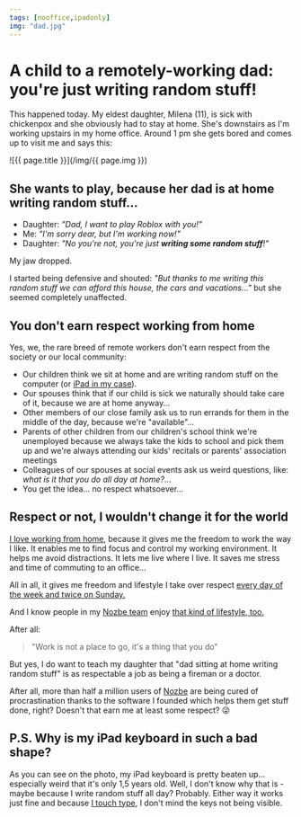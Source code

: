 ```yaml
---
tags: [nooffice,ipadonly]
img: "dad.jpg"
---
```


# A child to a remotely-working dad: you're just writing random stuff!

This happened today. My eldest daughter, Milena (11), is sick with chickenpox and she obviously had to stay at home. She's downstairs as I'm working upstairs in my home office. Around 1 pm she gets bored and comes up to visit me and says this:

<!--More-->

![{{ page.title }}](/img/{{ page.img }})



## She wants to play, because her dad is at home writing random stuff...

- Daughter: *"Dad, I want to play Roblox with you!"*
- Me: *"I'm sorry dear, but I'm working now!"*
- Daughter: *"No you're not, you're just **writing some random stuff**!"*

My jaw dropped.

I started being defensive and shouted: *"But thanks to me writing this random stuff we can afford this house, the cars and vacations..."* but she seemed completely unaffected.

## You don't earn respect working from home

Yes, we, the rare breed of remote workers don't earn respect from the society or our local community:

- Our children think we sit at home and are writing random stuff on the computer (or [iPad in my case](/ipadonly)).
- Our spouses think that if our child is sick we naturally should take care of it, because we are at home anyway...
- Other members of our close family ask us to run errands for them in the middle of the day, because we're "available"...
- Parents of other children from our children's school think we're unemployed because we always take the kids to school and pick them up and we're always attending our kids' recitals or parents' association meetings
- Colleagues of our spouses at social events ask us weird questions, like: *what is it that you do all day at home?*...
- You get the idea... no respect whatsoever...

## Respect or not, I wouldn't change it for the world

[I love working from home](https://sliwinski.com/5-loves), because it gives me the freedom to work the way I like. It enables me to find focus and control my working environment. It helps me avoid distractions. It lets me live where I live. It saves me stress and time of commuting to an office...

All in all, it gives me freedom and lifestyle I take over respect [every day of the week and twice on Sunday.](http://www.moviequotedb.com/movies/few-good-men-a/ratings.html)

And I know people in my [Nozbe team](https://nozbe.com/about) enjoy [that kind of lifestyle, too.](https://sliwinski.com/teleworking)

After all:

> "Work is not a place to go, it's a thing that you do"

But yes, I do want to teach my daughter that "dad sitting at home writing random stuff" is as respectable a job as being a fireman or a doctor.

After all, more than half a million users of [Nozbe][n] are being cured of procrastination thanks to the software I founded which helps them get stuff done, right? Doesn't that earn me at least some respect? 😜

## P.S. Why is my iPad keyboard in such a bad shape?

As you can see on the photo, my iPad keyboard is pretty beaten up... especially weird that it's only 1,5 years old. Well, I don't know why that is - maybe because I write random stuff all day? Probably. Either way it works just fine and because [I touch type](https://sliwinski.com/touch-typing-is-important-productive-show-38/), I don't mind the keys not being visible.

[n]: https://nozbe.com/?a=mike
[p]: /podcast